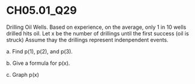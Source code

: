 # CH05.01_Q29 #

Drilling Oil Wells.
Based on experience, on the average, only 1 in 10 wells drilled hits oil.
Let x be the number of drillings until the first success (oil is struck) 
Assume thay the drillings represent indenpendent events.

a. Find p(1), p(2), and p(3).



b. Give a formula for p(x).



c. Graph p(x)






